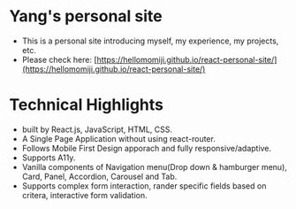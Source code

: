 # Yang's personal site
- This is a personal site introducing myself, my experience, my projects, etc.
- Please check here: [https://hellomomiji.github.io/react-personal-site/](https://hellomomiji.github.io/react-personal-site/)

# Technical Highlights
- built by React.js, JavaScript, HTML, CSS.
- A Single Page Application without using react-router.
- Follows Mobile First Design apporach and fully responsive/adaptive.
- Supports A11y.
- Vanilla components of Navigation menu(Drop down & hamburger menu), Card, Panel, Accordion, Carousel and Tab.
- Supports complex form interaction, rander specific fields based on critera, interactive form validation.

